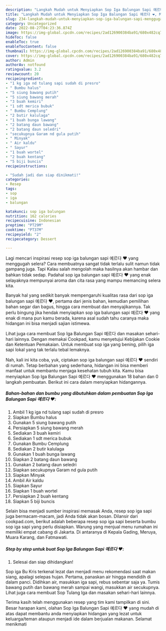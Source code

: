 ```yaml
---
description: "Langkah Mudah untuk Menyiapkan Sop Iga Balungan Sapi 예르다 ❤, Menggugah Selera"
title: "Langkah Mudah untuk Menyiapkan Sop Iga Balungan Sapi 예르다 ❤, Menggugah Selera"
slug: 234-langkah-mudah-untuk-menyiapkan-sop-iga-balungan-sapi-menggugah-selera
category: Uncategorized
date: 2022-08-27T04:23:36.874Z
image: https://img-global.cpcdn.com/recipes/2ad126900384ba91/680x482cq70/sop-iga-balungan-sapi-예르다-foto-resep-utama.jpg
hideToc: false
enableToc: true
enableTocContent: false
thumbnail: https://img-global.cpcdn.com/recipes/2ad126900384ba91/680x482cq70/sop-iga-balungan-sapi-예르다-foto-resep-utama.jpg
cover: https://img-global.cpcdn.com/recipes/2ad126900384ba91/680x482cq70/sop-iga-balungan-sapi-예르다-foto-resep-utama.jpg
author: Admin
authorAv: notfound
ratingvalue: 3.2
reviewcount: 20
recipeingredient:
- "1 kg iga nd tulang sapi sudah di presro"
- " Bumbu halus"
- "5 siung bawang putih"
- "5 siung bawang merah"
- "3 buah kemiri"
- "1 sdt merica bubuk"
- " Bumbu Cemplung"
- "2 butir kalulaga"
- "1 buah bunga lawang"
- "2 batang daun bawang"
- "2 batang daun seledri"
- "secukupnya Garam nd gula putih"
- " Minyak"
- " Air kaldu"
- " Sayur"
- "1 buah wortel"
- "2 buah kentang"
- "5 biji buncis"
recipeinstructions:

- "Sudah jadi dan siap dinikmati!"
categories:
- Resep
tags:
- sop
- iga
- balungan

katakunci: sop iga balungan 
nutrition: 162 calories
recipecuisine: Indonesian
preptime: "PT29M"
cooktime: "PT37M"
recipeyield: "2"
recipecategory: Dessert

---
```



Lagi mencari inspirasi resep sop iga balungan sapi 예르다 ❤ yang menggugah selera? Cara membuatnya sangat tidak terlalu sulit namun tidak gampang juga. Tapi Kalau salah mengolah maka hasilnya akan hambar dan bahkan tidak sedap. Padahal sop iga balungan sapi 예르다 ❤ yang enak selayaknya mempunyai aroma dan cita rasa yang mampu memancing selera kita.


Banyak hal yang sedikit banyak mempengaruhi kualitas rasa dari sop iga balungan sapi 예르다 ❤, pertama dari jenis bahan, kemudian pemilihan bahan segar dan bagus, hingga cara membuat dan menyajikannya. Tak perlu bingung jika hendak menyiapkan sop iga balungan sapi 예르다 ❤ yang enak di mana pun kamu berada, karena asal sudah tahu caranya maka hidangan ini bisa menjadi sajian istimewa.

Lihat juga cara membuat Sop Iga Balungan Sapi 예르다 dan masakan sehari-hari lainnya. Dengan memakai Cookpad, kamu menyetujui Kebijakan Cookie dan Ketentuan Pemakaian. Untuk membuat sop iga yang bening, pilih iga sapi lokal yang tak terlalu tebal lemaknya.


Nah, kali ini kita coba, yuk, ciptakan sop iga balungan sapi 예르다 ❤ sendiri di rumah. Tetap berbahan yang sederhana, hidangan ini bisa memberi manfaat untuk membantu menjaga kesehatan tubuh kita. Kamu bisa menyiapkan Sop Iga Balungan Sapi 예르다 ❤ menggunakan 18 bahan dan 0 langkah pembuatan. Berikut ini cara dalam menyiapkan hidangannya.

<!--inarticleads1-->

##### Bahan-bahan dan bumbu yang dibutuhkan dalam pembuatan Sop Iga Balungan Sapi 예르다 ❤:

1. Ambil 1 kg iga nd tulang sapi sudah di presro
1. Siapkan  Bumbu halus
1. Gunakan 5 siung bawang putih
1. Persiapkan 5 siung bawang merah
1. Sediakan 3 buah kemiri
1. Sediakan 1 sdt merica bubuk
1. Gunakan  Bumbu Cemplung
1. Sediakan 2 butir kalulaga
1. Gunakan 1 buah bunga lawang
1. Siapkan 2 batang daun bawang
1. Gunakan 2 batang daun seledri
1. Siapkan secukupnya Garam nd gula putih
1. Siapkan  Minyak
1. Ambil  Air kaldu
1. Siapkan  Sayur
1. Siapkan 1 buah wortel
1. Persiapkan 2 buah kentang
1. Siapkan 5 biji buncis


Selain bisa menjadi sumber inspirasi memasak Anda, resep sop iga sapi juga bermacam-macam, jadi Anda tidak akan bosan. Dilansir dari cookpad.com, berikut adalah beberapa resep sop iga sapi beserta bumbu sop iga sapi yang perlu disiapkan. Warung yang menjual menu rumahan ini memiliki empat cabang di Jakarta. Di antaranya di Kepala Gading, Meruya, Muara Karang, dan Fatmawati. 

<!--inarticleads2-->

##### Step by step untuk buat Sop Iga Balungan Sapi 예르다 ❤:


1. Selesai dan siap dihidangkan!

Sop iga Bu Kris terkenal lezat dan menjadi menu rekomendasi saat makan siang, apalagi selepas hujan. Pertama, panaskan air hingga mendidih di dalam panci. Didihkan air, masukkan iga sapi, rebus sebentar saja ya. Tumis bawang putih dan bawang merah sampai wangi, masukkan air secukupnya. Lihat juga cara membuat Sop Tulang Iga dan masakan sehari-hari lainnya. 

Terima kasih telah menggunakan resep yang tim kami tampilkan di sini. Besar harapan kami, olahan Sop Iga Balungan Sapi 예르다 ❤ yang mudah di atas dapat membantu anda menyiapkan hidangan yang lezat untuk keluarga/teman ataupun menjadi ide dalam berjualan makanan. Selamat menikmati
